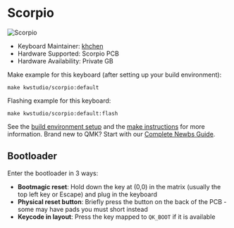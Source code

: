 # Scorpio

![Scorpio](https://i.imgur.com/ikAlEQM.jpeg)

* Keyboard Maintainer: [khchen](https://github.com/khchen2004)
* Hardware Supported: Scorpio PCB
* Hardware Availability: Private GB

Make example for this keyboard (after setting up your build environment):

    make kwstudio/scorpio:default

Flashing example for this keyboard:

    make kwstudio/scorpio:default:flash

See the [build environment setup](https://docs.qmk.fm/#/getting_started_build_tools) and the [make instructions](https://docs.qmk.fm/#/getting_started_make_guide) for more information. Brand new to QMK? Start with our [Complete Newbs Guide](https://docs.qmk.fm/#/newbs).

## Bootloader

Enter the bootloader in 3 ways:

* **Bootmagic reset**: Hold down the key at (0,0) in the matrix (usually the top left key or Escape) and plug in the keyboard
* **Physical reset button**: Briefly press the button on the back of the PCB - some may have pads you must short instead
* **Keycode in layout**: Press the key mapped to `QK_BOOT` if it is available
